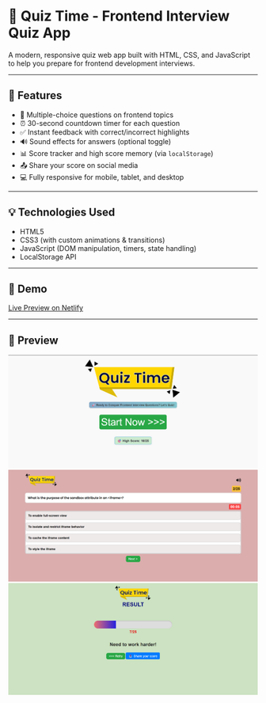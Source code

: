 # 🚀 Quiz Time - Frontend Interview Quiz App

A modern, responsive quiz web app built with HTML, CSS, and JavaScript to help you prepare for frontend development interviews.

---

## 📌 Features

- 🧠 Multiple-choice questions on frontend topics
- ⏰ 30-second countdown timer for each question
- ✅ Instant feedback with correct/incorrect highlights
- 🔊 Sound effects for answers (optional toggle)
- 📊 Score tracker and high score memory (via `localStorage`)
- 📤 Share your score on social media
- 💻 Fully responsive for mobile, tablet, and desktop

---

## 💡 Technologies Used

- HTML5
- CSS3 (with custom animations & transitions)
- JavaScript (DOM manipulation, timers, state handling)
- LocalStorage API

---

## 📸 Demo

[Live Preview on Netlify](https://quiz-time-prod.netlify.app/)

---

## 📸 Preview


![screenshot](/assets/images/Home-page.png)
![screenshot](/assets/images/0-5sec-page.png)
![screenshot](/assets/images/result-page.png)


